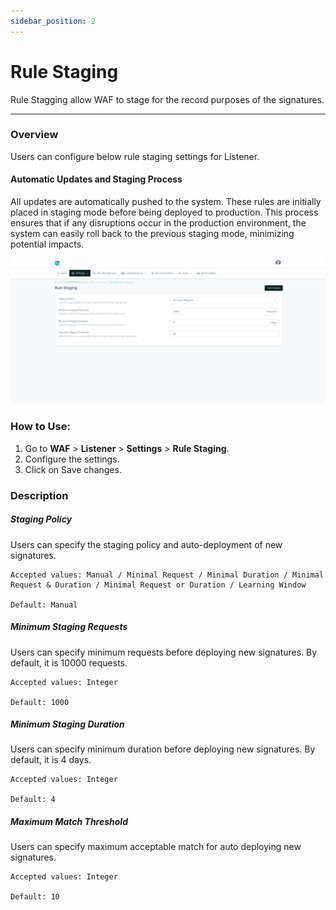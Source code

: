 ```yaml
---
sidebar_position: 2
---
```


# Rule Staging
Rule Stagging allow WAF to stage for the record purposes of the signatures.

---

### Overview

Users can configure below rule staging settings for Listener.

#### **Automatic Updates and Staging Process**

All updates are automatically pushed to the system. These rules are initially placed in staging mode before being deployed to production. This process ensures that if any disruptions occur in the production environment, the system can easily roll back to the previous staging mode, minimizing potential impacts.  


![Listener Rule Stagging](/img/waf/v8/docs/WAFruleStagginf.png)  
  
### How to Use:
1. Go to **WAF** > **Listener** > **Settings** > **Rule Staging**.  
2. Configure the settings.
3. Click on Save changes.  


### Description
##### **Staging Policy**
Users can specify the staging policy and auto-deployment of new signatures.

    Accepted values: Manual / Minimal Request / Minimal Duration / Minimal Request & Duration / Minimal Request or Duration / Learning Window

    Default: Manual 

##### **Minimum Staging Requests**

Users can specify minimum requests before deploying new signatures. By default, it is 10000 requests.

    Accepted values: Integer

    Default: 1000 

##### **Minimum Staging Duration**
Users can specify minimum duration before deploying new signatures. By default, it is 4 days.

    Accepted values: Integer

    Default: 4 

##### **Maximum Match Threshold**
Users can specify maximum acceptable match for auto deploying new signatures.

    Accepted values: Integer

    Default: 10
